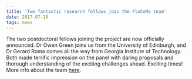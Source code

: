 ```yaml
---
title: 'Two fantastic research fellows join the FluCoMa team'
date: 2017-07-18
tags: news
---
```


The two postdoctoral fellows joining the project are now officially announced. Dr Owen Green joins us from the University of Edinburgh, and Dr Gerard Roma comes all the way from Georgia Institute of Technology. Both made terrific impression on the panel with daring proposals and thorough understanding of the exciting challenges ahead. Exciting times! More info about the team [here](/#people).

